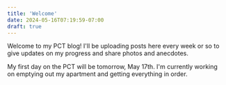 ```yaml
---
title: 'Welcome'
date: 2024-05-16T07:19:59-07:00
draft: true
---
```


Welcome to my PCT blog! I'll be uploading posts here every week or so to give
updates on my progress and share photos and anecdotes.

My first day on the PCT will be tomorrow, May 17th. I'm currently working on
emptying out my apartment and getting everything in order.
